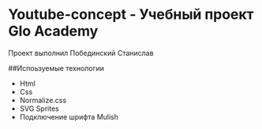 # Youtube-concept - Учебный проект Glo Academy
Проект выполнил Побединский Станислав

##Испоьзуемые технологии 
- Html
- Css
- Normalize.css
- SVG Sprites
- Подключение шрифта Mulish
